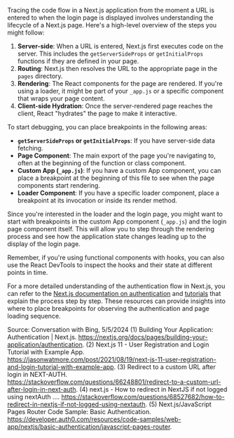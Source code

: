 Tracing the code flow in a Next.js application from the moment a URL is entered to when the login page is displayed involves understanding the lifecycle of a Next.js page. Here's a high-level overview of the steps you might follow:

1. **Server-side**: When a URL is entered, Next.js first executes code on the server. This includes the `getServerSideProps` or `getInitialProps` functions if they are defined in your page.
2. **Routing**: Next.js then resolves the URL to the appropriate page in the `pages` directory.
3. **Rendering**: The React components for the page are rendered. If you're using a loader, it might be part of your `_app.js` or a specific component that wraps your page content.
4. **Client-side Hydration**: Once the server-rendered page reaches the client, React "hydrates" the page to make it interactive.

To start debugging, you can place breakpoints in the following areas:
- **`getServerSideProps` or `getInitialProps`**: If you have server-side data fetching.
- **Page Component**: The main export of the page you're navigating to, often at the beginning of the function or class component.
- **Custom App (`_app.js`)**: If you have a custom App component, you can place a breakpoint at the beginning of this file to see when the page components start rendering.
- **Loader Component**: If you have a specific loader component, place a breakpoint at its invocation or inside its render method.

Since you're interested in the loader and the login page, you might want to start with breakpoints in the custom App component (`_app.js`) and the login page component itself. This will allow you to step through the rendering process and see how the application state changes leading up to the display of the login page.

Remember, if you're using functional components with hooks, you can also use the React DevTools to inspect the hooks and their state at different points in time.

For a more detailed understanding of the authentication flow in Next.js, you can refer to the [Next.js documentation on authentication](^1^) and [tutorials](^2^) that explain the process step by step. These resources can provide insights into where to place breakpoints for observing the authentication and page loading sequence.

Source: Conversation with Bing, 5/5/2024
(1) Building Your Application: Authentication | Next.js. https://nextjs.org/docs/pages/building-your-application/authentication.
(2) Next.js 11 - User Registration and Login Tutorial with Example App. https://jasonwatmore.com/post/2021/08/19/next-js-11-user-registration-and-login-tutorial-with-example-app.
(3) Redirect to a custom URL after login in NEXT-AUTH. https://stackoverflow.com/questions/66248801/redirect-to-a-custom-url-after-login-in-next-auth.
(4) next.js - How to redirect in NextJS if not logged using nextAuth .... https://stackoverflow.com/questions/68527682/how-to-redirect-in-nextjs-if-not-logged-using-nextauth.
(5) Next.js/JavaScript Pages Router Code Sample: Basic Authentication. https://developer.auth0.com/resources/code-samples/web-app/nextjs/basic-authentication/javascript-pages-router.